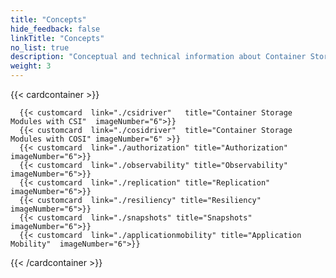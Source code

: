 ```yaml
---
title: "Concepts" 
hide_feedback: false
linkTitle: "Concepts"
no_list: true
description: "Conceptual and technical information about Container Storage Modules" 
weight: 3
--- 
```


{{< cardcontainer >}}

      {{< customcard  link="./csidriver"   title="Container Storage Modules with CSI"  imageNumber="6">}}
      {{< customcard  link="./cosidriver"  title="Container Storage Modules with COSI" imageNumber="6" >}}
      {{< customcard  link="./authorization" title="Authorization"  imageNumber="6">}}    
      {{< customcard  link="./observability" title="Observability"  imageNumber="6">}}  
      {{< customcard  link="./replication" title="Replication"  imageNumber="6">}}
      {{< customcard  link="./resiliency" title="Resiliency"  imageNumber="6">}}
      {{< customcard  link="./snapshots" title="Snapshots"  imageNumber="6">}}       
      {{< customcard  link="./applicationmobility" title="Application Mobility"  imageNumber="6">}}

{{< /cardcontainer >}}